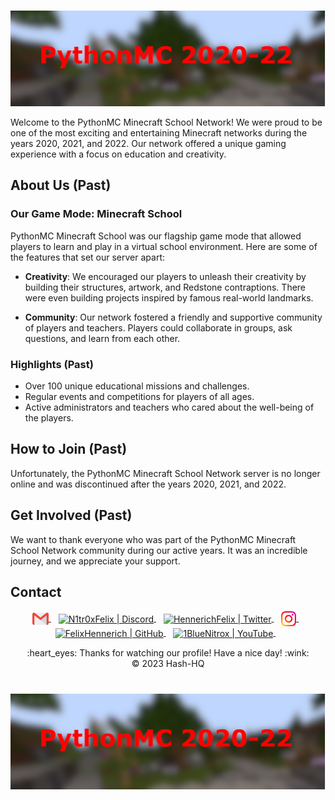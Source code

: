 ![Minecraft School Banner](https://raw.githubusercontent.com/PythonmcDE/.github/main/PythonMCBanner.png)
<br>

Welcome to the PythonMC Minecraft School Network! We were proud to be one of the most exciting and entertaining Minecraft networks during the years 2020, 2021, and 2022. Our network offered a unique gaming experience with a focus on education and creativity.

## About Us (Past)

### Our Game Mode: Minecraft School

PythonMC Minecraft School was our flagship game mode that allowed players to learn and play in a virtual school environment. Here are some of the features that set our server apart:

- **Creativity**: We encouraged our players to unleash their creativity by building their structures, artwork, and Redstone contraptions. There were even building projects inspired by famous real-world landmarks.

- **Community**: Our network fostered a friendly and supportive community of players and teachers. Players could collaborate in groups, ask questions, and learn from each other.

### Highlights (Past)

- Over 100 unique educational missions and challenges.
- Regular events and competitions for players of all ages.
- Active administrators and teachers who cared about the well-being of the players.

## How to Join (Past)

Unfortunately, the PythonMC Minecraft School Network server is no longer online and was discontinued after the years 2020, 2021, and 2022.

## Get Involved (Past)

We want to thank everyone who was part of the PythonMC Minecraft School Network community during our active years. It was an incredible journey, and we appreciate your support.

## Contact

<p align="center">
  <a href="mailto:fehennerich@outlook.de" >
    <img align="center" alt="Felix Hennerich | Gmail" width="26px" src="https://github.com/SatYu26/SatYu26/blob/master/Assets/Gmail.svg" />
  </a> &nbsp;&nbsp;
  
  <a href="https://discord.gg/Qb6BzpAt8V" target="_blank">
    <img align="center" alt="N1tr0xFelix | Discord" width="24px" src="https://raw.githubusercontent.com/rahuldkjain/github-profile-readme-generator/master/src/images/icons/Social/discord.svg" />
  </a> &nbsp;&nbsp;
  
  <a href="https://twitter.com/HennerichFelix" target="_blank">
      <img align="center" alt="HennerichFelix | Twitter" width="24px" src="https://raw.githubusercontent.com/rahuldkjain/github-profile-readme-generator/master/src/images/icons/Social/twitter.svg" />
  </a> &nbsp;&nbsp;
  
  <a href="https://www.instagram.com/felixderkeinennamenkennt/" target="_blank">
    <img align="center" alt="Felixderkeinennamenkennt | Instagram" width="24px" src="https://github.com/SatYu26/SatYu26/blob/master/Assets/Instagram.svg" />
  </a> &nbsp;&nbsp;
  
  <a href="https://github.com/FelixHennerich" target="_blank">
    <img align="center" alt="FelixHennerich | GitHub" width="26px" src="https://upload.wikimedia.org/wikipedia/commons/thumb/a/ae/Github-desktop-logo-symbol.svg/1024px-Github-desktop-logo-symbol.svg.png" />
  </a> &nbsp;&nbsp;

  <a href="https://www.youtube.com/channel/UCKNT0NCikpds9nWKhIQcS3w" target="_blank">
    <img align="center" alt="1BlueNitrox | YouTube" width="26px" src="https://raw.githubusercontent.com/rahuldkjain/github-profile-readme-generator/master/src/images/icons/Social/youtube.svg" />
  </a> &nbsp;&nbsp;
<p> 

<div align="center">
  :heart_eyes: Thanks for watching our profile! Have a nice day! :wink: <br/>
  &copy; 2023 Hash-HQ
</div>

# 

![Minecraft School Logo](https://raw.githubusercontent.com/PythonmcDE/.github/main/PythonMCBanner.png)
